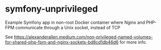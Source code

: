 # symfony-unprivileged
Example Symfony app in non-root Docker container where Nginx and PHP-FPM communicate through a Unix socket, instead of TCP

See https://alexanderallen.medium.com/non-privileged-named-volumes-for-shared-php-fpm-and-nginx-sockets-bd8cd1db46d6 for more info.
